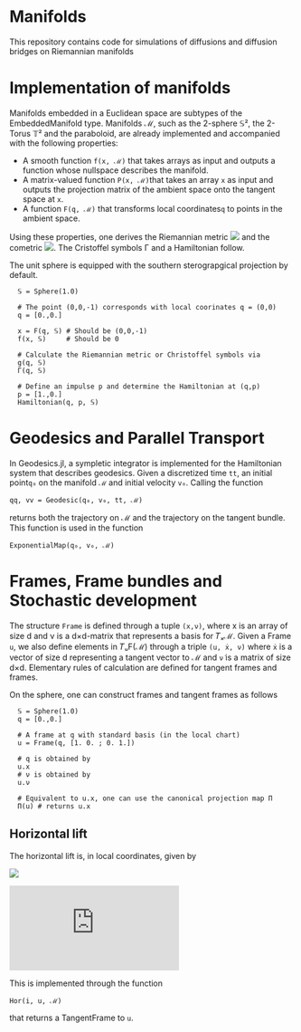 # Manifolds
This repository contains code for simulations of diffusions and diffusion bridges on Riemannian manifolds

# Implementation of manifolds

Manifolds embedded in a Euclidean space are subtypes of the EmbeddedManifold type. Manifolds ℳ, such as the 2-sphere 𝕊², the 2-Torus 𝕋² and the paraboloid, are already implemented and accompanied with the following properties:

  - A smooth function ```f(x, ℳ)``` that takes arrays as input and outputs a function whose nullspace describes the manifold.
  - A matrix-valued function ```P(x, ℳ)```that takes an array ```x``` as input and outputs the projection matrix of the ambient space onto the tangent space at ```x```.
  - A function ```F(q, ℳ)``` that transforms local coordinates```q``` to points in the ambient space.

Using these properties, one derives the Riemannian metric
<img src="https://render.githubusercontent.com/render/math?math=g(q,\mathcal{M}) = \mathrm{d}F(q,\mathcal{M})'\mathrm{d}F(q,\mathcal{M})"> and the cometric <img src="https://render.githubusercontent.com/render/math?math=g^x=g\^{-1}">. The Cristoffel symbols Γ and a Hamiltonian follow.

The unit sphere is equipped with the southern sterograpgical projection by default.

```@docs
  𝕊 = Sphere(1.0)

  # The point (0,0,-1) corresponds with local coorinates q = (0,0)
  q = [0.,0.]

  x = F(q, 𝕊) # Should be (0,0,-1)
  f(x, 𝕊)     # Should be 0

  # Calculate the Riemannian metric or Christoffel symbols via
  g(q, 𝕊)
  Γ(q, 𝕊)

  # Define an impulse p and determine the Hamiltonian at (q,p)
  p = [1.,0.]
  Hamiltonian(q, p, 𝕊)
```

# Geodesics and Parallel Transport
In Geodesics.jl, a sympletic integrator is implemented for the Hamiltonian system that describes geodesics. Given a discretized time  ```tt```, an initial point```q₀``` on the manifold ```ℳ``` and initial velocity ```v₀```. Calling the function  

```@docs
qq, vv = Geodesic(q₀, v₀, tt, ℳ)
```
returns both the trajectory on ℳ and the trajectory on the tangent bundle. This function is used in the function

```@docs
ExponentialMap(q₀, v₀, ℳ)
```

# Frames, Frame bundles and Stochastic development
The structure ```Frame``` is defined through a tuple ```(x,ν)```, where x is an array of size d and ν is a d×d-matrix that represents a basis for 𝑇ₓℳ. Given a Frame ```u```, we also define elements in 𝑇ᵤF(ℳ) through a triple ```(u, ẋ, ν̇)``` where  ```ẋ``` is a vector of size d representing a tangent vector to ℳ and ```ν̇``` is a matrix of size d×d. Elementary rules of calculation are defined for tangent frames and frames.

On the sphere, one can construct frames and tangent frames as follows
```@docs
  𝕊 = Sphere(1.0)
  q = [0.,0.]

  # A frame at q with standard basis (in the local chart)
  u = Frame(q, [1. 0. ; 0. 1.])

  # q is obtained by
  u.x
  # ν is obtained by
  u.ν

  # Equivalent to u.x, one can use the canonical projection map Π
  Π(u) # returns u.x
```

## Horizontal lift
The horizontal lift is, in local coordinates, given by

<img src="https://render.githubusercontent.com/render/math?math=H_i(u)=\nu_i^j\frac{\partial}{\partial x^j}-\nu_i^j\nu_m^l\frac{\partial}{\partial \nu_m^k}">

![\Large H_i(u)=\nu_i^j\frac{\partial}{\partial x^j}-\nu_i^j\nu_m^l\frac{\partial}{\partial \nu_m^k}](https://latex.codecogs.com/svg.latex?x%3D%5Cfrac%7B-b%5Cpm%5Csqrt%7Bb%5E2-4ac%7D%7D%7B2a%7D)


This is implemented through the function
```@docs
Hor(i, u, ℳ)
```
that returns a TangentFrame to ```u```.
